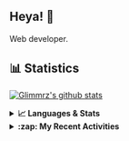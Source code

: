## Heya! 👋

Web developer.

## 📊 Statistics

[![Glimmrz's github stats](https://github-readme-stats.vercel.app/api?username=glimmrz&theme=dark&count_private=true)](https://github.com/anuraghazra/github-readme-stats)

<details>
  <summary><strong>📈 Languages & Stats</strong></summary>
  <img src="https://github-readme-stats.vercel.app/api?username=bunningss&show_icons=true&theme=dark&hide_border=true"
       alt="Tayef's GitHub stats" />
  <img src="https://github-readme-stats.vercel.app/api/top-langs/?username=bunningss&show_icons=true&theme=dark&hide_border=true&layout=compact&langs_count=10"
       alt="Tayef's Top GitHub Languages" />
</details>

<details>
<summary><strong> :zap: My Recent Activities </strong></summary>

<!-- ACTIVITY-LIST:START -->
- [glimmrz pushed to master in glimmrz/ilham](https://github.com/glimmrz/ilham/compare/169694371c...c5a55ba5a9)
- [glimmrz pushed to master in glimmrz/ilham](https://github.com/glimmrz/ilham/compare/805f641811...169694371c)
- [glimmrz pushed to master in glimmrz/ilham](https://github.com/glimmrz/ilham/compare/9e2c4922dc...805f641811)
- [glimmrz pushed to master in glimmrz/ilham](https://github.com/glimmrz/ilham/compare/ea41496e2f...9e2c4922dc)
- [glimmrz pushed to gb in glimmrz/ueni_clone](https://github.com/glimmrz/ueni_clone/compare/6167ba96c0...52beeae2d3)
<!-- ACTIVITY-LIST:END -->

</details>
